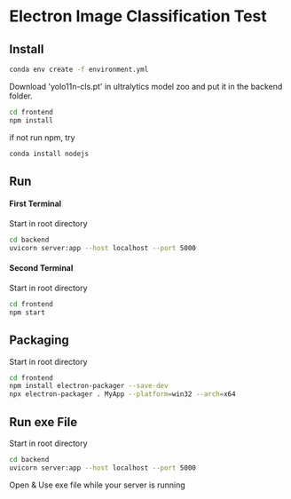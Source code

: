# Electron Image Classification Test

## Install 
```bash
conda env create -f environment.yml
```
Download 'yolo11n-cls.pt' in ultralytics model zoo and put it in the backend folder.

```bash
cd frontend
npm install
```
if not run npm, try
```bash
conda install nodejs
```

## Run
#### First Terminal
Start in root directory
```bash
cd backend 
uvicorn server:app --host localhost --port 5000
```

#### Second Terminal
Start in root directory
```bash
cd frontend
npm start
```

## Packaging
Start in root directory
```bash
cd frontend
npm install electron-packager --save-dev
npx electron-packager . MyApp --platform=win32 --arch=x64
```

## Run exe File
Start in root directory
```bash
cd backend 
uvicorn server:app --host localhost --port 5000
```
Open & Use exe file while your server is running